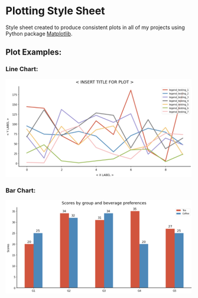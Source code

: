 # Plotting Style Sheet

Style sheet created to produce consistent plots in all of my projects using Python package [Matplotlib](https://github.com/matplotlib/matplotlib).

## Plot Examples:

### Line Chart:
![Example Image](imgs/line_plot_example.png)

### Bar Chart:
![Example Image](imgs/bar_plot_example.png)